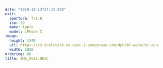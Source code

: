 ```yaml
---
date: "2019-12-13T17:33:29Z"
exif:
  aperture: f/1.8
  iso: 20
  make: Apple
  model: iPhone X
image:
  height: 1440
  url: https://s3.dualstack.us-east-1.amazonaws.com/dpb587-website-us-east-1/asset/gallery/2019-south-america/75e2b166-c87a-8d2f-9848-0078bbe4db8f~1920.jpg
  width: 1920
ordering: 80
title: IMG_9515.HEIC
---
```

